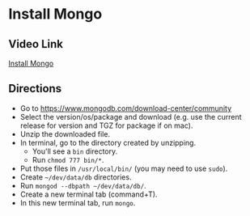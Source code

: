 # Install Mongo

## Video Link

[Install Mongo](https://www.youtube.com/watch?v=z0-ZjfHnE0s&list=PLdnONIhPScSQqXfMndCJRYWQl-0uApORf&index=7)

## Directions

- Go to https://www.mongodb.com/download-center/community
- Select the version/os/package and download (e.g. use the current release for version and TGZ for package if on mac).
- Unzip the downloaded file.
- In terminal, go to the directory created by unzipping.
	- You'll see a `bin` directory.
	- Run `chmod 777 bin/*`.
- Put those files in `/usr/local/bin/` (you may need to use `sudo`).
- Create `~/dev/data/db` directories.
- Run `mongod --dbpath ~/dev/data/db/`.
- Create a new terminal tab (command+T).
- In this new terminal tab, run `mongo`.
